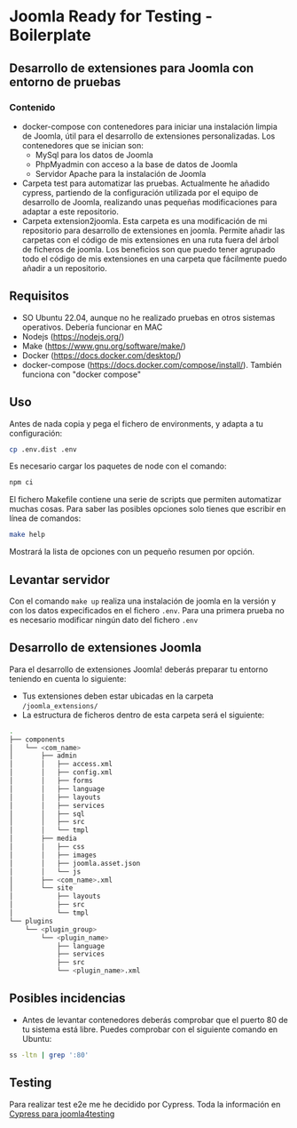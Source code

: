 # Joomla Ready for Testing - Boilerplate

## Desarrollo de extensiones para Joomla con entorno de pruebas

### Contenido

- docker-compose con contenedores para iniciar una instalación limpia de Joomla, útil para el desarrollo de extensiones personalizadas. Los contenedores que se inician son:
    - MySql para los datos de Joomla
    - PhpMyadmin con acceso a la base de datos de Joomla
    - Servidor Apache para la instalación de Joomla
- Carpeta test para automatizar las pruebas. Actualmente he añadido cypress, partiendo de la configuración utilizada por el equipo de desarrollo de Joomla, realizando unas pequeñas modificaciones para adaptar a este repositorio.
- Carpeta extension2joomla. Esta carpeta es una modificación de mi repositorio para desarrollo de extensiones en joomla. Permite añadir las carpetas con el código de mis extensiones en una ruta fuera del árbol de ficheros de joomla. Los beneficios son que puedo tener agrupado todo el código de mis extensiones en una carpeta que fácilmente puedo añadir a un repositorio.

## Requisitos

- SO Ubuntu 22.04, aunque no he realizado pruebas en otros sistemas operativos. Debería funcionar en MAC
- Nodejs (https://nodejs.org/)
- Make (https://www.gnu.org/software/make/)
- Docker (https://docs.docker.com/desktop/)
- docker-compose (https://docs.docker.com/compose/install/). También funciona con "docker compose"

## Uso

Antes de nada copia y pega el fichero de environments, y adapta a tu configuración:

```bash
cp .env.dist .env
```

Es necesario cargar los paquetes de node con el comando:

```bash
npm ci
```


El fichero Makefile contiene una serie de scripts que permiten automatizar muchas cosas. Para saber las posibles opciones solo tienes que escribir en línea de comandos:

```bash
make help
```

Mostrará la lista de opciones con un pequeño resumen por opción.

## Levantar servidor

Con el comando `make up` realiza una instalación de joomla en la versión y con los datos expecificados en el fichero `.env`. Para una primera prueba no es necesario modificar ningún dato del fichero `.env`

## Desarrollo de extensiones Joomla

Para el desarrollo de extensiones Joomla! deberás preparar tu entorno teniendo en cuenta lo siguiente:

* Tus extensiones deben estar ubicadas en la carpeta `/joomla_extensions/`
* La estructura de ficheros dentro de esta carpeta será el siguiente:

```bash
.
├── components
│   └── <com_name>
│       ├── admin
│       │   ├── access.xml
│       │   ├── config.xml
│       │   ├── forms
│       │   ├── language
│       │   ├── layouts
│       │   ├── services
│       │   ├── sql
│       │   ├── src
│       │   └── tmpl
│       ├── media
│       │   ├── css
│       │   ├── images
│       │   ├── joomla.asset.json
│       │   └── js
│       ├── <com_name>.xml
│       └── site
│           ├── layouts
│           ├── src
│           └── tmpl
└── plugins
    └── <plugin_group>
        └── <plugin_name>
            ├── language
            ├── services
            ├── src
            └── <plugin_name>.xml
```

## Posibles incidencias

- Antes de levantar contenedores deberás comprobar que el puerto 80 de tu sistema está libre. Puedes comprobar con el siguiente comando en Ubuntu:
```bash
ss -ltn | grep ':80'
```

## Testing

Para realizar test e2e me he decidido por Cypress. Toda la información en [Cypress para joomla4testing](./test/README.md)